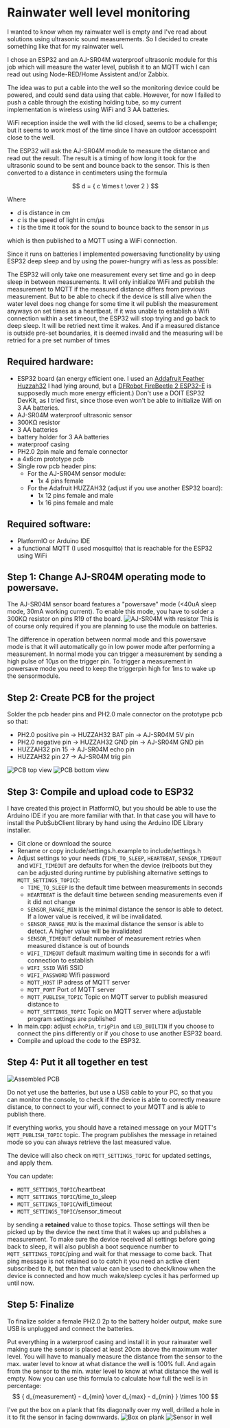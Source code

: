 # Rainwater well level monitoring

I wanted to know when my rainwater well is empty and I've read about solutions using ultrasonic sound measurements. So I decided to create something like that for my rainwater well.

I chose an ESP32 and an AJ-SR04M waterproof ultrasonic module for this job which will measure the water level, publish it to an MQTT wich I can read out using Node-RED/Home Assistent and/or Zabbix.

The idea was to put a cable into the well so the monitoring device could be powered, and could send data using that cable. However, for now I failed to push a cable through the existing holding tube, so my current implementation is wireless using WiFi and 3 AA batteries. 

WiFi reception inside the well with the lid closed, seems to be a challenge; but it seems to work most of the time since I have an outdoor accesspoint close to the well.

The ESP32 will ask the AJ-SR04M module to measure the distance and read out the result. The result is a timing of how long it took for the ultrasonic sound to be sent and bounce back to the sensor. This is then converted to a distance in centimeters using the formula 

$$
d = { c \times t \over 2 }
$$

Where 
  * $d$ is distance in cm
  * $c$ is the speed of light in cm/µs
  * $t$ is the time it took for the sound to bounce back to the sensor in µs

which is then published to a MQTT using a WiFi connection. 

Since it runs on batteries I implemented powersaving functionality by using ESP32 deep sleep and by using the power-hungry wifi as less as possible:

The ESP32 will only take one measurement every set time and go in deep sleep in between measurements. It will only initialize WiFi and publish the measurement to MQTT if the measured distance differs from previous measurement.
But to be able to check if the device is still alive when the water level does nog change for some time it wil publish the measurement anyways on set times as a heartbeat.
If it was unable to establish a Wifi connection within a set timeout, the ESP32 will stop trying and go back to deep sleep. It will be retried next time it wakes.
And if a measured distance is outside pre-set boundaries, it is deemed invalid and the measuring will be retried for a pre set number of times

## Required hardware:

* ESP32 board 
  (an energy efficient one. I used an [Addafruit Feather Huzzah32](https://www.adafruit.com/product/3405) I had lying around, but a [DFRobot FireBeetle 2 ESP32-E](https://www.dfrobot.com/product-2195.html) is supposedly much more energy efficient.)
  Don't use a DOIT ESP32 DevKit, as I tried first, since those even won't be able to initialize Wifi on 3 AA batteries.
* AJ-SR04M waterproof ultrasonic sensor
* 300KΩ resistor
* 3 AA batteries
* battery holder for 3 AA batteries
* waterproof casing
* PH2.0 2pin male and female connector
* a 4x6cm prototype pcb
* Single row pcb header pins:
  * For the AJ-SR04M sensor module:
    * 1x 4 pins female
  * For the Adafruit HUZZAH32 (adjust if you use another ESP32 board):
    * 1x 12 pins female and male
    * 1x 16 pins female and male

## Required software:

  * PlatformIO or Arduino IDE
  * a functional MQTT (I used mosquitto) that is reachable for the ESP32 using WiFi

## Step 1: Change AJ-SR04M operating mode to powersave.
The AJ-SR04M sensor board features a "powersave" mode (<40uA sleep mode, 30mA working current). To enable this mode, you have to solder a 300KΩ resistor on pins R19 of the board.
![AJ-SR04M with resistor](images/AJ-SR04M_resistor.png)
This is of course only required if you are planning to use the module on batteries.

The difference in operation between normal mode and this powersave mode is that it will automatically go in low power mode after performing a measurement. In normal mode you can trigger a measurement by sending a high pulse of 10µs on the trigger pin. To trigger a measurement in powersave mode you need to keep the triggerpin high for 1ms to wake up the sensormodule. 

## Step 2: Create PCB for the project
Solder the pcb header pins and PH2.0 male connector on the prototype pcb so that:

  * PH2.0 positive pin -> HUZZAH32 BAT pin -> AJ-SR04M 5V pin
  * PH2.0 negative pin -> HUZZAH32 GND pin -> AJ-SR04M GND pin
  * HUZZAH32 pin 15 -> AJ-SR04M echo pin
  * HUZZAH32 pin 27 -> AJ-SR04M trig pin

![PCB top view](images/pcb_top.png)
![PCB bottom view](images/pcb_bottom.png) 

## Step 3: Compile and upload code to ESP32
I have created this project in PlatformIO, but you should be able to use the Arduino IDE if you are more familiar with that. In that case you will have to install the PubSubClient library by hand using the Arduino IDE Library installer.

  * Git clone or download the source
  * Rename or copy include/settings.h.example to include/settings.h
  * Adjust settings to your needs (`TIME_TO_SLEEP`, `HEARTBEAT`, `SENSOR_TIMEOUT` and `WIFI_TIMEOUT` are defaults for when the device (re)boots but they can be adjusted during runtime by publishing alternative settings to `MQTT_SETTINGS_TOPIC`):
    * `TIME_TO_SLEEP` is the default time between measurements in seconds
    * `HEARTBEAT` is the default time between sending measurements even if it did not change
    * `SENSOR_RANGE_MIN` is the minimal distance the sensor is able to detect. If a lower value is received, it wil be invalidated.
    * `SENSOR_RANGE_MAX` is the maximal distance the sensor is able to detect. A higher value will be invalidated
    * `SENSOR_TIMEOUT` default number of measurement retries when measured distance is out of bounds
    * `WIFI_TIMEOUT` default maximum waiting time in seconds for a wifi connection to establish
    * `WIFI_SSID` Wifi SSID
    * `WIFI_PASSWORD` Wifi password
    * `MQTT_HOST` IP adress of MQTT server
    * `MQTT_PORT` Port of MQTT server 
    * `MQTT_PUBLISH_TOPIC` Topic on MQTT server to publish measured distance to
    * `MQTT_SETTINGS_TOPIC` Topic on MQTT server where adjustable program settings are published
  * In main.cpp: adjust `echoPin`, `trigPin` and `LED_BUILTIN` if you choose to connect the pins differently or if you chose to use another ESP32 board.
  * Compile and upload the code to the ESP32.

## Step 4: Put it all together en test

![Assembled PCB](images/assembled_pcb.png)

Do not yet use the batteries, but use a USB cable to your PC, so that you can monitor the console, to check if the device is able to correctly measure distance, to connect to your wifi, connect to your MQTT and is able to publish there.

If everything works, you should have a retained message on your MQTT's `MQTT_PUBLISH_TOPIC` topic. The program publishes the message in retained mode so you can always retrieve the last measured value.

The device will also check on `MQTT_SETTINGS_TOPIC` for updated settings, and apply them.

You can update:

  * `MQTT_SETTINGS_TOPIC`/heartbeat
  * `MQTT_SETTINGS_TOPIC`/time_to_sleep
  * `MQTT_SETTINGS_TOPIC`/wifi_timeout
  * `MQTT_SETTINGS_TOPIC`/sensor_timeout

by sending a **retained** value to those topics. Those settings will then be picked up by the device the next time that it wakes up and publishes a measurement.
To make sure the device received all settings before going back to sleep, it will also publish a boot sequence number to `MQTT_SETTINGS_TOPIC`/ping and wait for that message to come back. That ping message is not retained so to catch it you need an active client subscribed to it, but then that value can be used to check/know when the device is connected and how much wake/sleep cycles it has performed up until now.

## Step 5: Finalize
To finalize solder a female PH2.0 2p to the battery holder output, make sure USB is unplugged and connect the batteries.

Put everything in a waterproof casing and install it in your rainwater well making sure the sensor is placed at least 20cm above the maximum water level.
You will have to manually measure the distance from the sensor to the max. water level to know at what distance the well is 100% full. And again from the sensor to the min. water level to know at what distance the well is empty. Now you can use this formula to calculate how full the well is in percentage:
$$
{ d_{measurement} - d_{min} \over d_{max} - d_{min} } \times 100
$$

I've put the box on a plank that fits diagonally over my well, drilled a hole in it to fit the sensor in facing downwards.
![Box on plank](images/box_on_plank.png)
![Sensor in well](images/sensor_in_well.png)